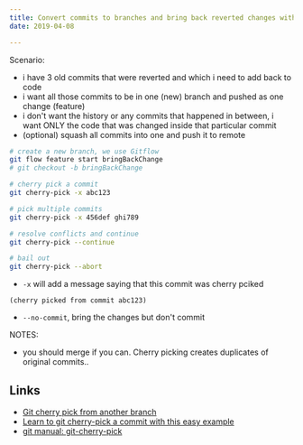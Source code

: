 ```yaml
---
title: Convert commits to branches and bring back reverted changes with cherry-pick
date: 2019-04-08

---
```


Scenario:

- i have 3 old commits that were reverted and which i need to add back to code
- i want all those commits to be in one (new) branch and pushed as one change (feature)
- i don't want the history or any commits that happened in between, i want ONLY the code that was changed inside that particular commit
- (optional) squash all commits into one and push it to remote


```bash
# create a new branch, we use Gitflow
git flow feature start bringBackChange
# git checkout -b bringBackChange 

# cherry pick a commit
git cherry-pick -x abc123 

# pick multiple commits
git cherry-pick -x 456def ghi789

# resolve conflicts and continue
git cherry-pick --continue

# bail out
git cherry-pick --abort
```

- `-x` will add a message saying that this commit was cherry pciked

```
(cherry picked from commit abc123)
```

- `--no-commit`, bring the changes but don't commit

NOTES:

- you should merge if you can. Cherry picking creates duplicates of original commits..

Links
---

- [Git cherry pick from another branch](https://www.christianengvall.se/git-cherry-pick/)
- [Learn to git cherry-pick a commit with this easy example](https://www.theserverside.com/blog/Coffee-Talk-Java-News-Stories-and-Opinions/Need-to-git-cherry-pick-a-commit-Heres-an-example-how)
- [git manual: git-cherry-pick](https://git-scm.com/docs/git-cherry-pick)
